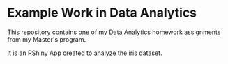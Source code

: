 # Example Work in Data Analytics

This repository contains one of my Data Analytics homework assignments from my Master's program.

It is an RShiny App created to analyze the iris dataset.
